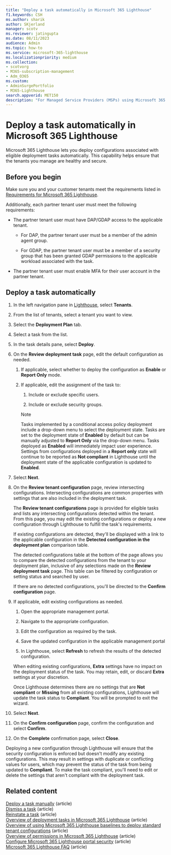 ```yaml
---
title: "Deploy a task automatically in Microsoft 365 Lighthouse"
f1.keywords: CSH
ms.author: sharik
author: SKjerland
manager: scotv
ms.reviewer: jatingupta
ms.date: 08/11/2023
audience: Admin
ms.topic: how-to
ms.service: microsoft-365-lighthouse
ms.localizationpriority: medium
ms.collection:
- scotvorg
- M365-subscription-management
- Adm_O365
ms.custom:
- AdminSurgePortfolio
- M365-Lighthouse                         
search.appverid: MET150
description: "For Managed Service Providers (MSPs) using Microsoft 365 Lighthouse, learn how to deploy a task automatically."
---
```


# Deploy a task automatically in Microsoft 365 Lighthouse

Microsoft 365 Lighthouse lets you deploy configurations associated with eligible deployment tasks automatically. This capability helps ensure that the tenants you manage are healthy and secure.

## Before you begin

Make sure you and your customer tenants meet the requirements listed in [Requirements for Microsoft 365 Lighthouse](m365-lighthouse-requirements.md).

Additionally, each partner tenant user must meet the following requirements:

- The partner tenant user must have DAP/GDAP access to the applicable tenant.

  - For DAP, the partner tenant user must be a member of the admin agent group.

  - For GDAP, the partner tenant user must be a member of a security group that has been granted GDAP permissions to the applicable workload associated with the task.

- The partner tenant user must enable MFA for their user account in the partner tenant.

## Deploy a task automatically

1. In the left navigation pane in <a href="https://go.microsoft.com/fwlink/p/?linkid=2168110" target="_blank">Lighthouse</a>, select **Tenants**.

2. From the list of tenants, select a tenant you want to view.

3. Select the **Deployment Plan** tab.

4. Select a task from the list.

5. In the task details pane, select **Deploy**.

6. On the **Review deployment task** page, edit the default configuration as needed.

   1. If applicable, select whether to deploy the configuration as **Enable** or **Report Only** mode.

   2. If applicable, edit the assignment of the task to:

      1. Include or exclude specific users.

      2. Include or exclude security groups.

      > [!NOTE]
      > Tasks implemented by a conditional access policy deployment include a drop-down menu to select the deployment state. Tasks are set to the deployment state of **Enabled** by default but can be manually adjusted to **Report Only** via the drop-down menu. Tasks deployed as **Enabled** will immediately impact user experience. Settings from configurations deployed in a **Report only** state will continue to be reported as **Not compliant** in Lighthouse until the deployment state of the applicable configuration is updated to **Enabled**.

7. Select **Next**.

8. On the **Review tenant configuration** page, review intersecting configurations. Intersecting configurations are common properties with settings that are also included in the deployment task.

   The **Review tenant configurations** page is provided for eligible tasks and lists any intersecting configurations detected within the tenant. From this page, you may edit the existing configurations or deploy a new configuration through Lighthouse to fulfill the task's requirements.

   If existing configurations are detected, they'll be displayed with a link to the applicable configuration in the **Detected configuration in the deployment plan** comparison table.

   The detected configurations table at the bottom of the page allows you to compare the detected configurations from the tenant to your deployment plan, inclusive of any selections made on the **Review deployment task** page. This table can be filtered by configuration or setting status and searched by user.

   If there are no detected configurations, you'll be directed to the **Confirm configuration** page.

9. If applicable, edit existing configurations as needed.

   1. Open the appropriate management portal.

   2. Navigate to the appropriate configuration.

   3. Edit the configuration as required by the task.

   4. Save the updated configuration in the applicable management portal

   5. In Lighthouse, select **Refresh** to refresh the results of the detected configuration.

   When editing existing configurations, **Extra** settings have no impact on the deployment status of the task. You may retain, edit, or discard **Extra** settings at your discretion.

    Once Lighthouse determines there are no settings that are **Not compliant** or **Missing** from all existing configurations, Lighthouse will update the task status to **Compliant**. You will be prompted to exit the wizard.

10. Select **Next**.

11. On the **Confirm configuration** page, confirm the configuration and select **Confirm**.

12. On the **Complete** confirmation page, select **Close**.

Deploying a new configuration through Lighthouse will ensure that the security configuration is enforced but doesn't modify any existing configurations. This may result in settings with duplicate or conflicting values for users, which may prevent the status of the task from being updated to **Compliant**. To make the task compliant, you'll need to edit or delete the settings that aren't compliant with the deployment task.

## Related content

[Deploy a task manually](m365-lighthouse-deploy-task-manually.md) (article)\
[Dismiss a task](m365-lighthouse-dismiss-task.md) (article)\
[Reinstate a task](m365-lighthouse-reinstate-task.md) (article)\
[Overview of deployment tasks in Microsoft 365 Lighthouse](m365-lighthouse-overview-deployment-task.md) (article)\
[Overview of using Microsoft 365 Lighthouse baselines to deploy standard tenant configurations](m365-lighthouse-deploy-standard-tenant-configurations-overview.md) (article)\
[Overview of permissions in Microsoft 365 Lighthouse](m365-lighthouse-overview-of-permissions.md) (article)\
[Configure Microsoft 365 Lighthouse portal security](m365-lighthouse-configure-portal-security.md) (article)\
[Microsoft 365 Lighthouse FAQ](m365-lighthouse-faq.yml) (article)
